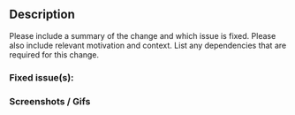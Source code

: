 ## Description

Please include a summary of the change and which issue is fixed. Please also
include relevant motivation and context. List any dependencies that are required
for this change.

### Fixed issue(s):

<!-- list issues by using issue number for e.g #45 -->

### Screenshots / Gifs

<!-- remove above line if not applicable -->
